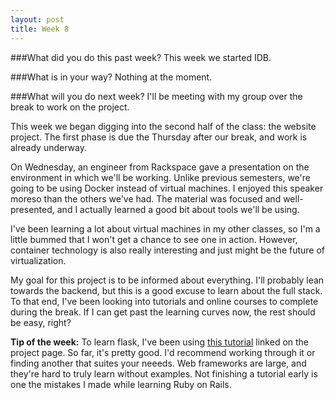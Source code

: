 ```yaml
---
layout: post
title: Week 8
---
```

###What did you do this past week?
This week we started IDB.

###What is in your way?
Nothing at the moment.

###What will you do next week?
I'll be meeting with my group over the break to work on the project.


This week we began digging into the second half of the class: the website project. The first phase is due the Thursday after our break, and work is already underway.

On Wednesday, an engineer from Rackspace gave a presentation on the environment in which we'll be working. Unlike previous semesters, we're going to be using Docker instead of virtual machines. I enjoyed this speaker moreso than the others we've had. The material was focused and well-presented, and I actually learned a good bit about tools we'll be using.

I've been learning a lot about virtual machines in my other classes, so I'm a little bummed that I won't get a chance to see one in action. However, container technology is also really interesting and just might be the future of virtualization.

My goal for this project is to be informed about everything. I'll probably lean towards the backend, but this is a good excuse to learn about the full stack. To that end, I've been looking into tutorials and online courses to complete during the break. If I can get past the learning curves now, the rest should be easy, right?


**Tip of the week:**  To learn flask, I've been using [this tutorial](http://blog.miguelgrinberg.com/post/the-flask-mega-tutorial-part-i-hello-world) linked on the project page. So far, it's pretty good. I'd recommend working through it or finding another that suites your neeeds. Web frameworks are large, and they're hard to truly learn without examples. Not finishing a tutorial early is one the mistakes I made while learning Ruby on Rails.

